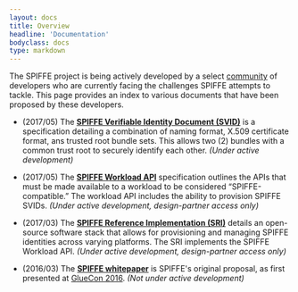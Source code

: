 ```yaml
---
layout: docs
title: Overview
headline: 'Documentation'
bodyclass: docs
type: markdown
---
```

The SPIFFE project is being actively developed by a select [community]({{site.baseurl}}/community/) of developers who are currently facing the challenges SPIFFE attempts to tackle. This page provides an index to various documents that have been proposed by these developers. 
     
 - (2017/05) The **[SPIFFE Verifiable Identity Document (SVID)](https://github.com/spiffe/svid)** is a specification detailing a combination of naming format, X.509 certificate format, ans trusted root bundle sets. This allows two (2) bundles with a common trust root to securely identify each other. _(Under active development)_
     
     
- (2017/05) The **[SPIFFE Workload API](https://docs.google.com/document/d/1iGuvDYh2534rnepSTkcKYpjFBAq5JrXmq6qdAP-8vyA)** specification outlines the APIs that must be made available to a workload to be considered “SPIFFE-compatible.” The workload API includes the ability to provision SPIFFE SVIDs. _(Under active development, design-partner access only)_
    
    
- (2017/03) The **[SPIFFE Reference Implementation (SRI)](https://docs.google.com/document/d/1RZnBfj8I5xs8Yi_BPEKBRp0K3UnIJYTDg_31rfTt4j8)** details an open-source software stack that allows for provisioning and managing SPIFFE identities across varying platforms. The SRI implements the SPIFFE Workload API. _(Under active development, design-partner access only)_


 - (2016/03) The **[SPIFFE whitepaper](https://docs.google.com/document/d/1GjurNK2ROw4rXz-k-l68JtpGRkGj2fZcWqP6gksEriQ)** is SPIFFE's original proposal, as first presented at [GlueCon 2016](http://gluecon.com). _(Not under active development)_
 
